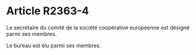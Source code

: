 # Article R2363-4

Le secrétaire du comité de la société coopérative européenne est désigné parmi ses membres. 

Le bureau est élu parmi ses membres.